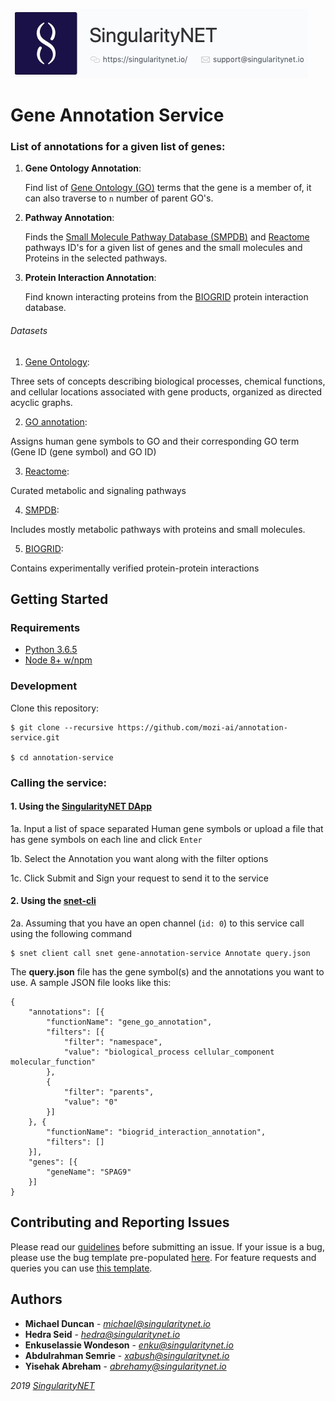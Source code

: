 [issue-template]: ../../../../../issues/new?template=BUG_REPORT.md
[feature-template]: ../../../../../issues/new?template=FEATURE_REQUEST.md

![singnetlogo](../assets/singnet-logo.jpg?raw=true 'SingularityNET')

# Gene Annotation Service


### List of annotations for a given list of genes:

1. **Gene Ontology Annotation**:

	Find list of [Gene Ontology (GO)](http://geneontology.org/) terms that the gene is a member of, it can also traverse to `n` number of parent GO's.

2. **Pathway Annotation**:

	Finds the [Small Molecule Pathway Database (SMPDB)](http://smpdb.ca/) and [Reactome](https://reactome.org/) pathways ID's for a given list of genes and the small molecules and Proteins in the selected pathways.

3. **Protein Interaction Annotation**:

	Find known interacting proteins from the [BIOGRID](https://thebiogrid.org/) protein interaction database.

###### Datasets

1. [Gene Ontology](http://www.berkeleybop.org/ontologies/go.obo):

Three sets of concepts describing biological processes, chemical functions, and cellular locations associated with gene products, organized as directed acyclic graphs.

2.  [GO annotation](http://geneontology.org/gene-associations/gene_association.goa_ref_human.gz):

Assigns human gene symbols to GO and their corresponding GO term
(Gene ID (gene symbol) and GO ID)


3. [Reactome](https://reactome.org/download/current/interactors/reactome.homo_sapiens.interactions.psi-mitab.txt):

Curated metabolic and signaling pathways


4. [SMPDB](http://smpdb.ca/downloads/smpdb_proteins.csv.zip):

Includes mostly metabolic pathways with proteins and small molecules.


5. [BIOGRID](BIOGRID-ORGANISM-Homo_sapiens-3.5.166.tab2.txt):

Contains experimentally verified protein-protein interactions


## Getting Started


### Requirements

- [Python 3.6.5](https://www.python.org/downloads/release/python-365/)
- [Node 8+ w/npm](https://nodejs.org/en/download/)



### Development

Clone this repository:

```
$ git clone --recursive https://github.com/mozi-ai/annotation-service.git

$ cd annotation-service
```

### Calling the service:


#### 1. Using the [SingularityNET DApp](beta.singularitynet.io)

1a. Input a list of space separated Human gene symbols or upload a file that has gene symbols on each line and click `Enter`

1b. Select the Annotation you want along with the filter options

1c. Click Submit and Sign your request to send it to the service


#### 2. Using the [snet-cli](https://github.com/singnet/snet-cli)

2a. Assuming that you have an open channel (`id: 0`) to this service call using the following command

```
$ snet client call snet gene-annotation-service Annotate query.json
```

The **query.json** file has the gene symbol(s) and the annotations you want to use. A sample JSON file looks like this:



    {
        "annotations": [{
            "functionName": "gene_go_annotation",
            "filters": [{
                "filter": "namespace",
                "value": "biological_process cellular_component molecular_function"
            },
            {
                "filter": "parents",
                "value": "0"
            }]
        }, {
            "functionName": "biogrid_interaction_annotation",
            "filters": []
        }],
        "genes": [{
            "geneName": "SPAG9"
        }]
    }

## Contributing and Reporting Issues

Please read our [guidelines](https://github.com/singnet/wiki/blob/master/guidelines/CONTRIBUTING.md#submitting-an-issue) before submitting an issue.
If your issue is a bug, please use the bug template pre-populated [here][issue-template].
For feature requests and queries you can use [this template][feature-template].

## Authors
* **Michael Duncan** - *michael@singularitynet.io*
* **Hedra Seid** - *hedra@singularitynet.io*
* **Enkuselassie Wondeson** - *enku@singularitynet.io*
* **Abdulrahman Semrie** - *xabush@singularitynet.io*
* **Yisehak Abreham** - *abrehamy@singularitynet.io* 

<i class="fa fa-copyright"/>2019 [SingularityNET](https://www.singularitynet.io)
